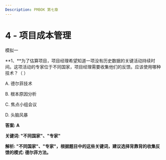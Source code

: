 ```yaml
---
Description: PMBOK 第七章
---
```


# 4 - 项目成本管理

模拟一

**1、**为了估算项目，项目经理希望知道一项没有历史数据的关键活动持续时间。这项活动的专家位于不同国家，项目经理需要收集他们的反馈。应该使用哪种技术？（ ）

A. 德尔菲技术

B. 根本原因分析

C. 焦点小组会议

D. 头脑风暴

**答案: A**

**关键词: "不同国家"、"专家"**

**解析: "不同国家"、"专家"，根据题目中的这些关键词，建议选择背靠背的收集反馈的模式: 德尔菲方法。**

